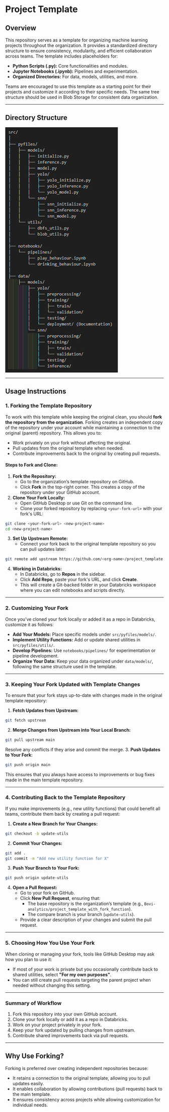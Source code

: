 # Project Template

## Overview

This repository serves as a template for organizing machine learning projects throughout the organization. It provides a standardized directory structure to ensure consistency, modularity, and efficient collaboration across teams. The template includes placeholders for:

- **Python Scripts (.py):** Core functionalities and modules.
- **Jupyter Notebooks (.ipynb):** Pipelines and experimentation.
- **Organized Directories:** For data, models, utilities, and more.

Teams are encouraged to use this template as a starting point for their projects and customize it according to their specific needs. The same tree structure should be used in Blob Storage for consistent data organization.

---

## Directory Structure

![Dir tree](src/misc/readme_data/dir_tree.png?raw=true "Dir tree")

---

## Usage Instructions

### 1. Forking the Template Repository

To work with this template while keeping the original clean, you should **fork the repository from the organization**. Forking creates an independent copy of the repository under your account while maintaining a connection to the original (parent) repository. This allows you to:

- Work privately on your fork without affecting the original.
- Pull updates from the original template when needed.
- Contribute improvements back to the original by creating pull requests.


#### **Steps to Fork and Clone:**

1. **Fork the Repository:**
    - Go to the organization’s template repository on GitHub.
    - Click **Fork** in the top-right corner. This creates a copy of the repository under your GitHub account.
2. **Clone Your Fork Locally:**
    - Open GitHub Desktop or use Git on the command line.
    - Clone your forked repository by replacing `<your-fork-url>` with your fork's URL:

```bash
git clone <your-fork-url> <new-project-name>
cd <new-project-name>
```

3. **Set Up Upstream Remote:**
    - Connect your fork back to the original template repository so you can pull updates later:

```bash
git remote add upstream https://github.com/<org-name>/project_template.git
```

4. **Working in Databricks:**
    - In Databricks, go to **Repos** in the sidebar.
    - Click **Add Repo**, paste your fork's URL, and click **Create**.
    - This will create a Git-backed folder in your Databricks workspace where you can edit notebooks and scripts directly.

---

### 2. Customizing Your Fork

Once you’ve cloned your fork locally or added it as a repo in Databricks, customize it as follows:

- **Add Your Models:**
Place specific models under `src/pyfiles/models/`.
- **Implement Utility Functions:**
Add or update shared utilities in `src/pyfiles/utils/`.
- **Develop Pipelines:**
Use `notebooks/pipelines/` for experimentation or pipeline development.
- **Organize Your Data:**
Keep your data organized under `data/models/`, following the same structure used in the template.

---

### 3. Keeping Your Fork Updated with Template Changes

To ensure that your fork stays up-to-date with changes made in the original template repository:

1. **Fetch Updates from Upstream:**

```bash
git fetch upstream
```

2. **Merge Changes from Upstream into Your Local Branch:**

```bash
git pull upstream main
```

Resolve any conflicts if they arise and commit the merge.
3. **Push Updates to Your Fork:**

```bash
git push origin main
```


This ensures that you always have access to improvements or bug fixes made in the main template repository.

---

### 4. Contributing Back to the Template Repository

If you make improvements (e.g., new utility functions) that could benefit all teams, contribute them back by creating a pull request:

1. **Create a New Branch for Your Changes:**

```bash
git checkout -b update-utils
```

2. **Commit Your Changes:**

```bash
git add .
git commit -m "Add new utility function for X"
```

3. **Push Your Branch to Your Fork:**

```bash
git push origin update-utils
```

4. **Open a Pull Request:**
    - Go to your fork on GitHub.
    - Click **New Pull Request**, ensuring that:
        - The base repository is the organization’s template (e.g., `Bovi-analytics/project_template_with_fork_function`).
        - The compare branch is your branch (`update-utils`).
    - Provide a clear description of your changes and submit the pull request.

---

### 5. Choosing How You Use Your Fork

When cloning or managing your fork, tools like GitHub Desktop may ask how you plan to use it:

- If most of your work is private but you occasionally contribute back to shared utilities, select **"For my own purposes"**.
- You can still create pull requests targeting the parent project when needed without changing this setting.

---

### Summary of Workflow

1. Fork this repository into your own GitHub account.
2. Clone your fork locally or add it as a repo in Databricks.
3. Work on your project privately in your fork.
4. Keep your fork updated by pulling changes from upstream.
5. Contribute shared improvements back via pull requests.

---

## Why Use Forking?

Forking is preferred over creating independent repositories because:

- It retains a connection to the original template, allowing you to pull updates easily.
- It enables collaboration by allowing contributions (pull requests) back to the main template.
- It ensures consistency across projects while allowing customization for individual needs.
